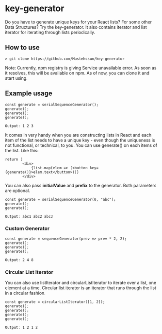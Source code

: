 # key-generator
Do you have to generate unique keys for your React lists? For some other Data Structures? Try the key-generator.
It also contains iterator and list iterator for iterating through lists periodically.

## How to use
``` > git clone https://github.com/Mustehssun/key-generator ```

Note: Currently, npm registry is giving Service unavailable error. As soon as it resolves, this will be available on npm. As of now, you can clone it and start using.

## Example usage
```
const generate = serialSequenceGenerator();
generate();
generate();
generate();
```
``` Output: 1 2 3 ```

It comes in very handy when you are constructing lists in React and each item of the list needs to have a unique key - even though the uniqueness is not functional, or technical, to you. You can use generate() on each items of the list. Like this:
```
return (
        <div>
            {list.map(elem => (<button key={generate()}>elem.text</button>))}
        </div>
```

You can also pass **initialValue** and **prefix** to the generator. Both parameters are optional.
```
const generate = serialSequenceGenerator(0, "abc");
generate();
generate();
```
``` Output: abc1 abc2 abc3 ```

### Custom Generator
```
const generate = sequenceGenerator(prev => prev * 2, 2);
generate();
generate();
generate();
```
``` Output: 2 4 8 ```

### Circular List Iterator
You can also use listIterator and circularListIterator to iterate over a list, one element at a time.
Circular list iterator is an iterator that runs through the list in a circular fashion.
```
const generate = circularListIterator([1, 2]);
generate();
generate();
generate();
generate();
```
``` Output: 1 2 1 2 ```
